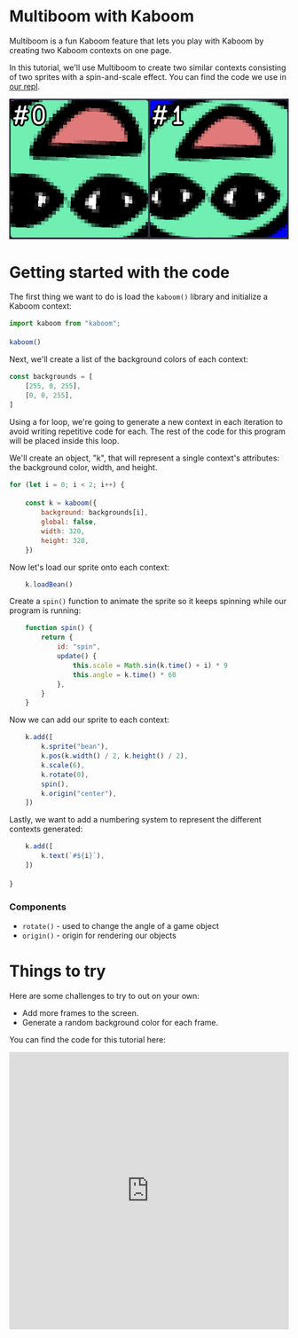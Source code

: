 # Multiboom with Kaboom

Multiboom is a fun Kaboom feature that lets you play with Kaboom by creating two Kaboom contexts on one page. 

In this tutorial, we'll use Multiboom to create two similar contexts consisting of two sprites with a spin-and-scale effect. You can find the code we use in [our repl](https://replit.com/@ritza/multiboom).

![multiboom](tutorials/multiboom.png)

# Getting started with the code

The first thing we want to do is load the `kaboom()` library and initialize a Kaboom context:

```javascript
import kaboom from "kaboom";

kaboom()
```

Next, we'll create a list of the background colors of each context:

```javascript
const backgrounds = [
    [255, 0, 255],
    [0, 0, 255],
]

```

Using a for loop, we're going to generate a new context in each iteration to avoid writing repetitive code for each. The rest of the code for this program will be placed inside this loop.

We'll create an object, "k", that will represent a single context's attributes: the background color, width, and height.

```javascript
for (let i = 0; i < 2; i++) {

    const k = kaboom({
        background: backgrounds[i],
        global: false,
        width: 320,
        height: 320,
    })
```

Now let's load our sprite onto each context:

```javascript
    k.loadBean()
```

Create a `spin()` function to animate the sprite so it keeps spinning while our program is running:

```javascript
    function spin() {
        return {
            id: "spin",
            update() {
                this.scale = Math.sin(k.time() + i) * 9
                this.angle = k.time() * 60
            },
        }
    }
```

Now we can add our sprite to each context:

```javascript
    k.add([
        k.sprite("bean"),
        k.pos(k.width() / 2, k.height() / 2),
        k.scale(6),
        k.rotate(0),
        spin(),
        k.origin("center"),
    ])

```
Lastly, we want to add a numbering system to represent the different contexts generated:

```javascript
    k.add([
        k.text(`#${i}`),
    ])

}
```

### Components

* `rotate()` - used to change the angle of a game object
* `origin()` - origin for rendering our objects

# Things to try

Here are some challenges to try to out on your own:
- Add more frames to the screen.
- Generate a random background color for each frame.

You can find the code for this tutorial here:

<iframe frameborder="0" width="100%" height="500px" src="https://replit.com/@ritza/multiboom?embed=true"></iframe>
